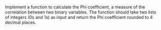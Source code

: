 Implement a function to calculate the Phi coefficient, a measure of the correlation between two binary variables. The function should take two lists of integers (0s and 1s) as input and return the Phi coefficient rounded to 4 decimal places.
